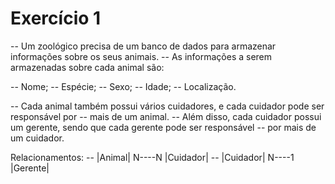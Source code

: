# Exercício 1

-- Um zoológico precisa de um banco de dados para armazenar informações sobre os seus animais. 
-- As informações a serem armazenadas sobre cada animal são:

-- Nome;
-- Espécie;
-- Sexo;
-- Idade;
-- Localização.

-- Cada animal também possui vários cuidadores, e cada cuidador pode ser responsável por 
-- mais de um animal. 
-- Além disso, cada cuidador possui um gerente, sendo que cada gerente pode ser responsável 
-- por mais de um cuidador. 

Relacionamentos:
-- |Animal| N--<pode ter>--N |Cuidador|
-- |Cuidador| N--<pode ter>--1 |Gerente|
